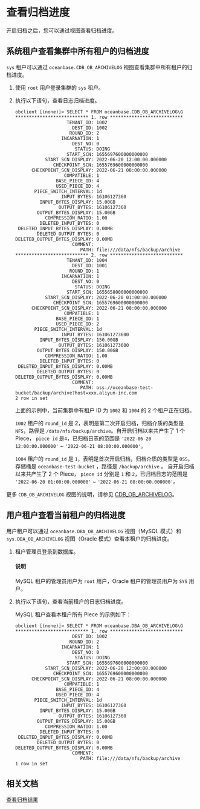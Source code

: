 # 查看归档进度

开启归档之后，您可以通过视图查看归档进度。

## 系统租户查看集群中所有租户的归档进度

`sys` 租户可以通过 `oceanbase.CDB_OB_ARCHIVELOG` 视图查看集群中所有租户的归档进度。

1. 使用 `root` 用户登录集群的 `sys` 租户。

2. 执行以下语句，查看日志归档进度。

   ```shell
   obclient [(none)]> SELECT * FROM oceanbase.CDB_OB_ARCHIVELOG\G
   *************************** 1. row ***************************
                      TENANT_ID: 1002
                        DEST_ID: 1002
                       ROUND_ID: 2
                    INCARNATION: 1
                        DEST_NO: 0
                         STATUS: DOING
                      START_SCN: 1655697600000000000
              START_SCN_DISPLAY: 2022-06-20 12:00:00.000000
                 CHECKPOINT_SCN: 1655769600000000000
         CHECKPOINT_SCN_DISPLAY: 2022-06-21 08:00:00.000000
                     COMPATIBLE: 1
                  BASE_PIECE_ID: 4
                  USED_PIECE_ID: 4
          PIECE_SWITCH_INTERVAL: 1d
                    INPUT_BYTES: 16106127360
            INPUT_BYTES_DISPLAY: 15.00GB
                   OUTPUT_BYTES: 16106127360
           OUTPUT_BYTES_DISPLAY: 15.00GB
              COMPRESSION_RATIO: 1.00
            DELETED_INPUT_BYTES: 0
    DELETED_INPUT_BYTES_DISPLAY: 0.00MB
           DELETED_OUTPUT_BYTES: 0
   DELETED_OUTPUT_BYTES_DISPLAY: 0.00MB
                        COMMENT:
                           PATH: file:///data/nfs/backup/archive
   *************************** 2. row ***************************
                      TENANT_ID: 1004
                        DEST_ID: 1001
                       ROUND_ID: 1
                    INCARNATION: 1
                        DEST_NO: 0
                         STATUS: DOING
                      START_SCN: 1655658000000000000
              START_SCN_DISPLAY: 2022-06-20 01:00:00.000000
                 CHECKPOINT_SCN: 1655769600000000000
         CHECKPOINT_SCN_DISPLAY: 2022-06-21 08:00:00.000000
                     COMPATIBLE: 1
                  BASE_PIECE_ID: 1
                  USED_PIECE_ID: 2
          PIECE_SWITCH_INTERVAL: 1d
                    INPUT_BYTES: 161061273600
            INPUT_BYTES_DISPLAY: 150.00GB
                   OUTPUT_BYTES: 161061273600
           OUTPUT_BYTES_DISPLAY: 150.00GB
              COMPRESSION_RATIO: 1.00
            DELETED_INPUT_BYTES: 0
    DELETED_INPUT_BYTES_DISPLAY: 0.00MB
           DELETED_OUTPUT_BYTES: 0
   DELETED_OUTPUT_BYTES_DISPLAY: 0.00MB
                        COMMENT:
                           PATH: oss://oceanbase-test-bucket/backup/archive?host=xxx.aliyun-inc.com
   2 row in set
   ```

   上面的示例中，当前集群中有租户 ID 为 `1002` 和 `1004` 的 2 个租户正在归档。

   `1002` 租户的 `round_id` 是 2，表明是第二次开启归档，归档介质的类型是 `NFS`，路径是 `/data/nfs/backup/archive`。自开启归档以来共产生了 1 个 Piece， `piece id` 是`4`，已归档日志的范围是 `'2022-06-20 12:00:00.000000'` ~ `'2022-06-21 08:00:00.000000'`。

   `1004` 租户的 `round_id` 是 `1`，表明是首次开启归档，归档介质的类型是 `OSS`，存储桶是 `oceanbase-test-bucket` ，路径是 `/backup/archive` 。 自开启归档以来共产生了 2 个 Piece， `piece id` 分别是 `1` 和 `2`，已归档日志的范围是 `'2022-06-20 01:00:00.000000'` ~ `'2022-06-21 08:00:00.000000'`。

更多 `CDB_OB_ARCHIVELOG` 视图的说明，请参见 [CDB_OB_ARCHIVELOG](../../../700.reference/500.system-reference/400.system-view-of-mysql-mode/200.dictionary-view-of-mysql-mode/13300.oceanbase-cdb_ob_archivelog-of-mysql-mode.md)。

## 用户租户查看当前租户的归档进度

用户租户可以通过 `oceanbase.DBA_OB_ARCHIVELOG` 视图（MySQL 模式）和 `sys.DBA_OB_ARCHIVELOG` 视图（Oracle 模式）查看本租户的归档进度。

1. 租户管理员登录到数据库。

   <main id="notice" type='explain'>
   <h4>说明</h4>
   <p>MySQL 租户的管理员用户为 <code>root</code> 用户，Oracle 租户的管理员用户为 <code>SYS</code> 用户。</p>
   </main>

2. 执行以下语句，查看当前租户的日志归档进度。

   MySQL 租户查看本租户所有 Piece 的示例如下：

   ```shell
   obclient [(none)]> SELECT * FROM oceanbase.DBA_OB_ARCHIVELOG\G
   *************************** 1. row ***************************
                        DEST_ID: 1002
                       ROUND_ID: 2
                    INCARNATION: 1
                        DEST_NO: 0
                         STATUS: DOING
                      START_SCN: 1655697600000000000
              START_SCN_DISPLAY: 2022-06-20 12:00:00.000000
                 CHECKPOINT_SCN: 1655769600000000000
         CHECKPOINT_SCN_DISPLAY: 2022-06-21 08:00:00.000000
                     COMPATIBLE: 1
                  BASE_PIECE_ID: 4
                  USED_PIECE_ID: 4
          PIECE_SWITCH_INTERVAL: 1d
                    INPUT_BYTES: 16106127360
            INPUT_BYTES_DISPLAY: 15.00GB
                   OUTPUT_BYTES: 16106127360
           OUTPUT_BYTES_DISPLAY: 15.00GB
              COMPRESSION_RATIO: 1.00
            DELETED_INPUT_BYTES: 0
    DELETED_INPUT_BYTES_DISPLAY: 0.00MB
           DELETED_OUTPUT_BYTES: 0
   DELETED_OUTPUT_BYTES_DISPLAY: 0.00MB
                        COMMENT:
                           PATH: file:///data/nfs/backup/archive
   1 row in set
   ```

## 相关文档

[查看归档结果](../300.log-archive/700.view-log-archive-history.md)

